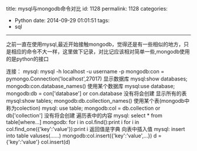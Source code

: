 title: mysql与mongodb命令对比
id: 1128
permalink: 1128
categories:
  - Python
date: 2014-09-29 01:01:51
tags:
  - sql
---

之前一直在使用mysql,最近开始接触mongodb，觉得还是有一些相似的地方，只是相应的命令不大一样，这里做下记录，对比记应该相对简单一些,mongodb使用的是python的接口

连接：
mysql: mysql -h localhost -u username -p
mongodb:con = pymongo.Connection('localhost',27017)
显示数据库
mysql:show databases;
mongodb:con.database_names()
使用某个数据库
mysql:use database;
mongodb:db = con['database'] or con.database 没有将会创建
显示所有的表
mysql:show tables;
mongodb:db.collection_names()
使用某个表(mongodb中称为colection)
mysql: use table;
mongodb:col = db.collection or db['collection'] 没有将会创建
遍历表中的内容
mysql: select * from table[where...]
mongodb: for i in col.find():print i
for i in col.find_one({'key':'value'}):print i 返回值是字典
向表中插入值
mysql: insert into table valuses(......)
mongodb:col.insert({'key':'value',...})
d = {'key':'value'}
col.insert(d)